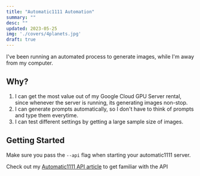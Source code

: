 ```yaml
---
title: "Automatic1111 Automation"
summary: ""
desc: ""
updated: 2023-05-25
img: './covers/4planets.jpg'
draft: true
---
```


I've been running an automated process to generate images, while I'm away from my computer.

## Why?

1. I can get the most value out of my Google Cloud GPU Server rental, since whenever the server is running, its
   generating images non-stop.
2. I can generate prompts automatically, so I don't have to think of prompts and type them everytime.
3. I can test different settings by getting a large sample size of images.

## Getting Started

Make sure you pass the `--api` flag when starting your automatic1111 server.

Check out my [Automatic1111 API article](/articles/automatic1111-api) to get familiar with the API

